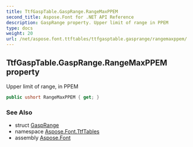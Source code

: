 ```yaml
---
title: TtfGaspTable.GaspRange.RangeMaxPPEM
second_title: Aspose.Font for .NET API Reference
description: GaspRange property. Upper limit of range in PPEM
type: docs
weight: 20
url: /net/aspose.font.ttftables/ttfgasptable.gasprange/rangemaxppem/
---
```

## TtfGaspTable.GaspRange.RangeMaxPPEM property

Upper limit of range, in PPEM

```csharp
public ushort RangeMaxPPEM { get; }
```

### See Also

* struct [GaspRange](../)
* namespace [Aspose.Font.TtfTables](../../ttfgasptable.gasprange/)
* assembly [Aspose.Font](../../../)


